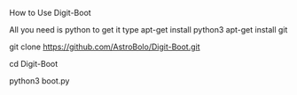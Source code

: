 
How to Use Digit-Boot

All you need is python to get it type
apt-get install python3
apt-get install git


git clone https://github.com/AstroBolo/Digit-Boot.git

cd Digit-Boot

python3 boot.py


